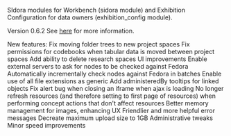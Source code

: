 SIdora modules for Workbench (sidora module) and Exhibition Configuration for data owners (exhibition_config module).

Version 0.6.2
See [here](https://confluence.si.edu/display/SIDKB/Administrators+Knowledge+Base) for more information.

New features:
Fix moving folder trees to new project spaces
Fix permissions for codebooks when tabular data is moved between project spaces
Add ability to delete research spaces
UI improvements
Enable external servers to ask for nodes to be checked against Fedora
Automatically incrementally check nodes against Fedora in batches
Enable use of all file extensions as generic
Add administeredBy tooltips for linked objects
Fix alert bug when closing an iframe when ajax is loading
No longer refresh resources (and therefore setting to first page of resources) when performing concept actions that don't affect resources
Better memory management for images, enhancing UX
Friendlier and more helpful error messages
Decreate maximum upload size to 1GB
Administrative tweaks
Minor speed improvements

